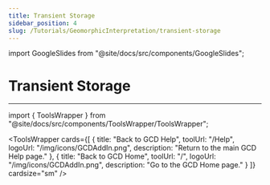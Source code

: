 ```yaml
---
title: Transient Storage
sidebar_position: 4
slug: /Tutorials/GeomorphicInterpretation/transient-storage
---
```


import GoogleSlides from "@site/docs/src/components/GoogleSlides";

# Transient Storage

<GoogleSlides src="https://docs.google.com/presentation/d/e/2PACX-1vQCpMEq8qcOR4Ih0bScyDPqTUKp8-yDeMvGuktEUAVPIMCAD1xIx2oRlgYGkp3MeUsQ49M2Jnu-aXqg/embed?start=true&loop=true&delayms=3000" title="Transient Storage Slides" width={960} height={749} />

------

import { ToolsWrapper } from "@site/docs/src/components/ToolsWrapper/ToolsWrapper";

<ToolsWrapper
  cards={[
	{
	  title: "Back to GCD Help",
	  toolUrl: "/Help",
	  logoUrl: "/img/icons/GCDAddIn.png",
	  description: "Return to the main GCD Help page."
	},
	{
	  title: "Back to GCD Home",
	  toolUrl: "/",
	  logoUrl: "/img/icons/GCDAddIn.png",
	  description: "Go to the GCD Home page."
	}
  ]}
  cardsize="sm"
/>